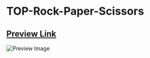 # TOP-Rock-Paper-Scissors

## [Preview Link](https://santisica29.github.io/TOP-Rock-Paper-Scissors/)

![Preview Image](https://imgur.com/tPcxtoW)
